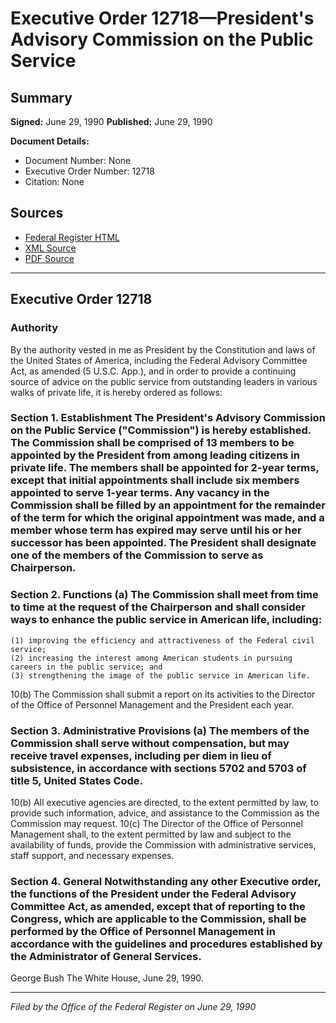 # Executive Order 12718—President's Advisory Commission on the Public Service

## Summary

**Signed:** June 29, 1990
**Published:** June 29, 1990

**Document Details:**
- Document Number: None
- Executive Order Number: 12718
- Citation: None

## Sources
- [Federal Register HTML](https://www.presidency.ucsb.edu/documents/executive-order-12718-presidents-advisory-commission-the-public-service)
- [XML Source](None)
- [PDF Source](None)

---

## Executive Order 12718

### Authority

By the authority vested in me as President by the Constitution and laws of the United States of America, including the Federal Advisory Committee Act, as amended (5 U.S.C. App.), and in order to provide a continuing source of advice on the public service from outstanding leaders in various walks of private life, it is hereby ordered as follows:
### Section 1. Establishment The President's Advisory Commission on the Public Service ("Commission") is hereby established. The Commission shall be comprised of 13 members to be appointed by the President from among leading citizens in private life. The members shall be appointed for 2-year terms, except that initial appointments shall include six members appointed to serve 1-year terms. Any vacancy in the Commission shall be filled by an appointment for the remainder of the term for which the original appointment was made, and a member whose term has expired may serve until his or her successor has been appointed. The President shall designate one of the members of the Commission to serve as Chairperson.

### Section 2. Functions (a) The Commission shall meet from time to time at the request of the Chairperson and shall consider ways to enhance the public service in American life, including:

    (1) improving the efficiency and attractiveness of the Federal civil service;
    (2) increasing the interest among American students in pursuing careers in the public service; and
    (3) strengthening the image of the public service in American life.
10(b) The Commission shall submit a report on its activities to the Director of the Office of Personnel Management and the President each year.

### Section 3. Administrative Provisions (a) The members of the Commission shall serve without compensation, but may receive travel expenses, including per diem in lieu of subsistence, in accordance with sections 5702 and 5703 of title 5, United States Code.

10(b) All executive agencies are directed, to the extent permitted by law, to provide such information, advice, and assistance to the Commission as the Commission may request.
10(c) The Director of the Office of Personnel Management shall, to the extent permitted by law and subject to the availability of funds, provide the Commission with administrative services, staff support, and necessary expenses.

### Section 4. General Notwithstanding any other Executive order, the functions of the President under the Federal Advisory Committee Act, as amended, except that of reporting to the Congress, which are applicable to the Commission, shall be performed by the Office of Personnel Management in accordance with the guidelines and procedures established by the Administrator of General Services.

George Bush
The White House,
June 29, 1990.

---

*Filed by the Office of the Federal Register on June 29, 1990*
